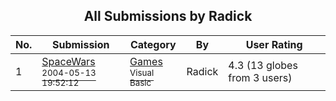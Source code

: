 ﻿<div align="center">

## All Submissions by Radick

</div>

No.  | Submission | Category | By   | User Rating
---- | ---------- | -------- | ---- | -----------
1 | [SpaceWars<br /><sup>2004-05-13 19:52:12</sup>](https://github.com/Planet-Source-Code/radick-spacewars__1-53767) | [Games<br /><sup>Visual Basic</sup>](../ByCategory/games__1-38.md) | Radick | 4.3 (13 globes from 3 users)
